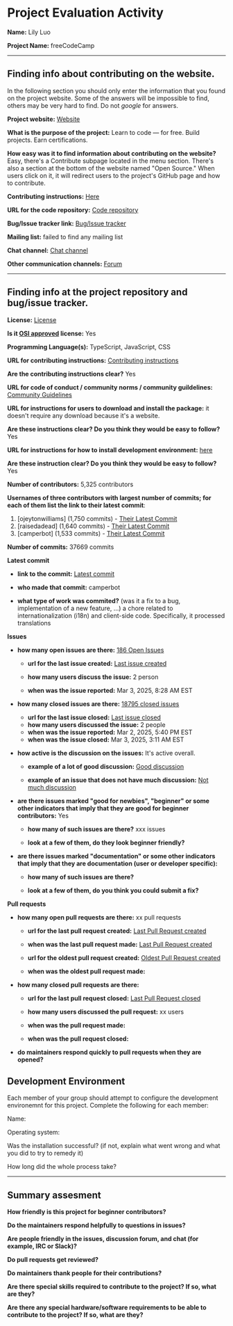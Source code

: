 # Project Evaluation Activity

__Name:__ Lily Luo

__Project Name:__  freeCodeCamp


---

## Finding info about contributing on the website.

In the following section you should only enter the information that you
found on the project website. Some of the answers will be impossible to find, others
may be very hard to find. Do not _google_ for answers.

__Project website:__ [Website](https://www.freecodecamp.org/)


__What is the purpose of the project:__ Learn to code — for free.
Build projects.
Earn certifications.


__How easy was it to find information about contributing on the website?__ 
Easy, there's a Contribute subpage located in the menu section. There's also a section at the bottom of the website named "Open Source." When users click on it, it will redirect users to the project's GitHub page and how to contribute.

__Contributing instructions:__ [Here](https://contribute.freecodecamp.org/intro/) 

__URL for the code repository:__ [Code repository](https://github.com/freeCodeCamp/freeCodeCamp)

__Bug/Issue tracker link:__ [Bug/Issue tracker](https://github.com/freeCodeCamp/freeCodeCamp/issues)

__Mailing list:__ failed to find any mailing list

__Chat channel:__ [Chat channel](https://discord.com/invite/Z7Fm39aNtZ)

__Other communication channels:__ [Forum](https://forum.freecodecamp.org/)


---

## Finding info at the project repository and bug/issue tracker.

__License:__ [License](https://github.com/freeCodeCamp/freeCodeCamp/blob/main/LICENSE.md)

__Is it [OSI approved](https://opensource.org/licenses/alphabetical) license:__ Yes

__Programming Language(s):__ TypeScript, JavaScript, CSS

__URL for contributing instructions:__ [Contributing instructions](https://github.com/freeCodeCamp/freeCodeCamp/blob/main/CONTRIBUTING.md)

__Are the contributing instructions clear?__ Yes


__URL for code of conduct / community norms / community guildelines:__ [Community Guidelines](https://github.com/freeCodeCamp/freeCodeCamp/blob/main/CODE_OF_CONDUCT.md)

__URL for instructions for users to download and install the package:__  it doesn't require any download because it's a website. 


__Are these instructions clear? Do you think they would be easy to follow?__ Yes


__URL for instructions for how to install development environment:__ [here](https://contribute.freecodecamp.org/how-to-setup-freecodecamp-locally/)


__Are these instruction clear? Do you think they would be easy to follow?__
Yes

__Number of contributors:__ 5,325 contributors


__Usernames of three contributors with largest number of commits; for
each of them list the link to their latest commit__:

1. [ojeytonwilliams] (1,750 commits) - [Their Latest Commit](https://github.com/freeCodeCamp/freeCodeCamp/commit/3addfc06a8987e4c6d02ae6ff6fffbec688474e3)
1. [raisedadead] (1,640 commits) - [Their Latest Commit](https://github.com/freeCodeCamp/freeCodeCamp/commit/f0a9e9bb41af2bac081c689335df7a0522f0f742)
1. [camperbot] (1,533 commits) - [Their Latest Commit](https://github.com/freeCodeCamp/freeCodeCamp/commit/008922aa10e19cab70669b109ed8630961f26a68)


__Number of commits:__ 37669 commits

__Latest commit__ 

- __link to the commit:__ [Latest commit](https://github.com/freeCodeCamp/freeCodeCamp/commit/008922aa10e19cab70669b109ed8630961f26a68)

- __who made that commit:__ camperbot

- __what type of work was commited?__ (was it a fix to a bug, implementation of a new feature, ...)
a chore related to internationalization (i18n) and client-side code. Specifically, it processed translations

__Issues__

- __how many open issues are there:__ [186 Open Issues](https://github.com/freeCodeCamp/freeCodeCamp/issues)

    - __url for the last issue created:__ [Last issue created](https://github.com/freeCodeCamp/freeCodeCamp/issues/59106)

    - __how many users discuss the issue:__ 2 person
    
    - __when was the issue reported:__ Mar 3, 2025, 8:28 AM EST
    

- __how many closed issues are there:__ [18795 closed issues](https://github.com/freeCodeCamp/freeCodeCamp/issues?q=is%3Aissue%20state%3Aclosed)
    - __url for the last issue closed:__ [Last issue closed](https://github.com/freeCodeCamp/freeCodeCamp/issues/59094)
    - __how many users discussed the issue:__ 2 people
    - __when was the issue reported:__ Mar 2, 2025, 5:40 PM EST
    - __when was the issue closed:__ Mar 3, 2025, 3:11 AM EST

- __how active is the discussion on the issues:__ It's active overall.

    - __example of a lot of good discussion:__ [Good discussion](https://github.com/freeCodeCamp/freeCodeCamp/issues/50843)
    
    - __example of an issue that does not have much discussion:__ [Not much discussion](https://github.com/freeCodeCamp/freeCodeCamp/issues/37899)



- __are there issues marked "good for newbies", "beginner" or some other indicators that imply that they are good for beginner contributors:__ Yes

    - __how many of such issues are there?__ xxx issues
    
    - __look at a few of them, do they look beginner friendly?__ 



- __are there issues marked "documentation" or some other indicators that imply that they are documentation (user or developer specific):__ 

    - __how many of such issues are there?__ 
    
    - __look at a few of them, do you think you could submit a fix?__ 



__Pull requests__

- __how many open pull requests are there:__ xx pull requests

    - __url for the last pull request created:__ [Last Pull Request created]()
    
    - __when was the last pull request made:__ [Last Pull Request created]()

    - __url for the oldest pull request created:__ [Oldest Pull Request created]()
    
    - __when was the oldest pull request made:__ 

- __how many closed pull requests are there:__ 

    - __url for the last pull request closed:__ [Last Pull Request closed]()
    
    - __how many users discussed the pull request:__ xx users
    
    - __when was the pull request made:__  
    
    - __when was the pull request closed:__ 
    

- __do maintainers respond quickly to pull requests when they are opened?__ 


## Development Environment 

Each member of your group should attempt to configure the development environemnt 
for this project. Complete the following for each member:

Name: 

Operating system: 

Was the installation successful? (if not, explain what went wrong and 
what you did to try to remedy it)

How long did the whole process take? 


---


## Summary assesment
__How friendly is this project for beginner contributors?__




__Do the maintainers respond helpfully to questions in issues?__



__Are people friendly in the issues, discussion forum, and chat (for example, IRC or Slack)?__




__Do pull requests get reviewed?__



__Do maintainers thank people for their contributions?__



__Are there special skills required to contribute to the project? If so, what are they?__



__Are there any special hardware/software requirements to be able to contribute to the project? If so, what are they?__
